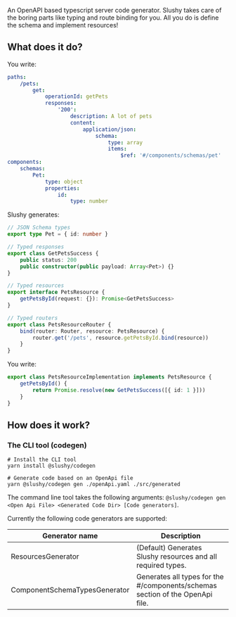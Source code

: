 An OpenAPI based typescript server code generator. Slushy takes care of the boring parts like typing and route binding for you. All you do is define the schema and implement resources!

## What does it do?

You write:

```yaml
paths:
    /pets:
        get:
            operationId: getPets
            responses:
                '200':
                    description: A lot of pets
                    content:
                        application/json:
                            schema:
                                type: array
                                items:
                                    $ref: '#/components/schemas/pet'
components:
    schemas:
        Pet:
            type: object
            properties:
                id:
                    type: number
```

Slushy generates:

```ts
// JSON Schema types
export type Pet = { id: number }

// Typed responses
export class GetPetsSuccess {
    public status: 200
    public constructor(public payload: Array<Pet>) {}
}

// Typed resources
export interface PetsResource {
    getPetsById(request: {}): Promise<GetPetsSuccess>
}

// Typed routers
export class PetsResourceRouter {
    bind(router: Router, resource: PetsResource) {
        router.get('/pets', resource.getPetsById.bind(resource))
    }
}
```

You write:

```ts
export class PetsResourceImplementation implements PetsResource {
    getPetsById() {
        return Promise.resolve(new GetPetsSuccess([{ id: 1 }]))
    }
}
```

## How does it work?

### The CLI tool (codegen)

```
# Install the CLI tool
yarn install @slushy/codegen

# Generate code based on an OpenApi file
yarn @slushy/codegen gen ./openApi.yaml ./src/generated
```

The command line tool takes the following arguments: `@slushy/codegen gen <Open Api File> <Generated Code Dir> [Code generators]`.

Currently the following code generators are supported:

| Generator name                | Description                                                                   |
| ----------------------------- | ----------------------------------------------------------------------------- |
| ResourcesGenerator            | (Default) Generates Slushy resources and all required types.                  |
| ComponentSchemaTypesGenerator | Generates all types for the #/components/schemas section of the OpenApi file. |
